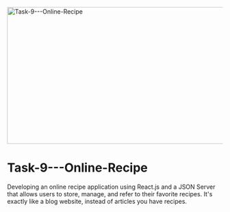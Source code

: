 <img src="https://socialify.git.ci/Nosihle-Mthembu/Task-9---Online-Recipe/image?language=1&owner=1&name=1&stargazers=1&theme=Light" alt="Task-9---Online-Recipe" width="640" height="320" />

<h1>Task-9---Online-Recipe</h1> 
<p>Developing an online recipe application using React.js and a JSON Server that allows
users to store, manage, and refer to their favorite recipes. It's exactly like a blog
website, instead of articles you have recipes.</p>
